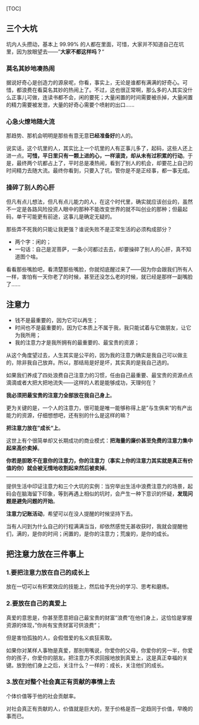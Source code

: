 
[TOC]

## 三个大坑

坑内人头攒动，基本上 99.99% 的人都在里面，可惜，大家并不知道自己在坑里，因为放眼望去——”**大家不都这样吗？**“



### 莫名其妙地凑热闹

据说好奇心是创造力的源泉呢，你看，事实上，无论是谁都有满满的好奇心。可惜，都浪费在看莫名其妙的热闹上了。不过，这也很正常啊，那么多的人其实没什么正事儿可做，连读书都不会，闲的要死；大量闲置的时间需要被杀掉，大量闲置的精力需要被发泄，大量的好奇心需要个喷射的出口......



### 心急火燎地随大流

那趋势、那机会明明是那些有意无意**已经准备好**的人的。

说实话，这个坑里的人，其实比上一个坑里的人有正事儿多了，起码，这些人还上进一点。**可惜，平日里只有一颗上进的心，一样滚烫，却从未有过积累的行动**。于是，最终两个坑都占上了，平时总是凑热闹，看到了别人的机会，却要花上自己的时间精力去随大流。最终你看到，只要入了坑，管你是不是正经事，都一事无成。



### 操碎了别人的心肝

但凡有点儿想法，但凡有点儿能力的人，在这个时代里，确实就应该创业的，虽然不一定是各路风险投资人眼中的那种不能改变世界的就不叫创业的那种；但最起码，单干可能更有前途，这事儿是确定无疑的。

那些弄不死我的只能让我更强？谁说失败不是正常生活的必须构成部分？

- 两个字：闲的；
- 一句话：自己是泥菩萨，一条小河都过去去，却要操碎了别人的心肝，真不知道图个啥。



看看那些嘴脸吧，看清楚那些嘴脸，你就彻底醒过来了——因为你会跟我们所有人一样，害怕有一天你老了的时候，甚至还没怎么老的时候，就已经是那样一副嘴脸了......



## 注意力

- 钱不是最重要的，因为它可以再生；
- 时间也不是最重要的，因为它本质上不属于我，我只能试着与它做朋友，让它为我所用；
- 我的注意力才是我所拥有的最重要的、最宝贵的资源；

从这个角度望过去，人生其实是公平的，因为我的注意力确实是我自己可以做主的，除非我自己放弃。所以，那结局是好是坏，其实真的是我自己选的。

如果我们养成了四处浪费自己注意力的习惯，任由自己最重要、最宝贵的资源点点滴滴或者大把大把地流失——这样的人若是能够成功，天理何在？

**我必须把最宝贵的注意力全部放在我自己身上**。

更为关键的是，一个人的注意力，很可能是唯一能够称得上是”与生俱来“的有产出能力的资源，仔细想想吧，还有别的什么是这样的嘛？

**把注意力放在”成长“上**。

这世上有个很简单却又长期成功的商业模式：**把海量的廉价甚至免费的注意力集中起来高价卖掉**。

**你若是胆敢不在意你的注意力，你的注意力（事实上你的注意力其实就是真正有价值的你）就会被无情地收割起来然后被卖掉**。



***



提供生活中印证注意力和三个大坑的实例：当穷举出生活中浪费注意力的场景，起码会在脑海留下印象，等到再遇上相似的坑时，会产生一种下意识的怀疑，**发现问题是避免问题的开始**。

**注意力记账活动**，希望可以在没人提醒的时候坚持下去。

当有人问到为什么自己的行程满满当当，却依然感觉无甚收获时，我就会提醒他们，满的，是你的时间；闲置的，是你的注意力；荒废的，是你的成长。



## 把注意力放在三件事上

### 1.要把注意力放在自己的成长上

放在一切可以有积累效应的技能上，然后给予充分的学习、思考和磨练。

### 2.要放在自己的真爱上

真爱的意思是，你甚至愿意把自己最宝贵的财富”浪费“在他们身上，这恰恰是掌握资源的体现，”你尚有宝贵财富可供浪费“；

但是害怕孤独的人，会假借爱的名义疯狂索取。

如果你对某样人事物是真爱，那别用嘴说，你爱你的父母，你爱你的另一半，你爱你的孩子，你爱你的朋友。把注意力不求回报地放到真爱上，这是真正幸福的关键。放到他们身上之后，关注什么？一样的：成长，关注他们的成长。

### 3.放在对整个社会真正有贡献的事情上去

个体价值等于他的社会贡献率。

对社会真正有贡献的人，价值就是巨大的，至于价格是否一定趋同于价值，早晚的事而已。

